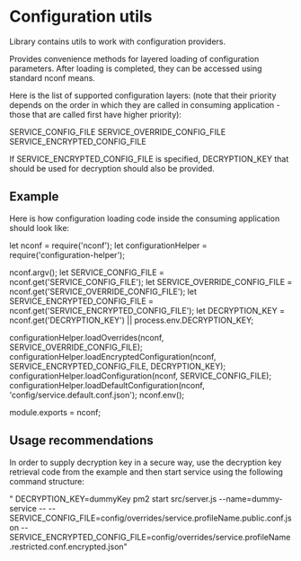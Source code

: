 # Configuration utils

Library contains utils to work with configuration providers.

Provides convenience methods for layered loading of configuration parameters. After loading is completed, they can be accessed using standard nconf means.

Here is the list of supported configuration layers: (note that their priority depends on the order in which they are called in consuming application - those that are called first have
higher priority):

SERVICE_CONFIG_FILE
SERVICE_OVERRIDE_CONFIG_FILE
SERVICE_ENCRYPTED_CONFIG_FILE

If SERVICE_ENCRYPTED_CONFIG_FILE is specified, DECRYPTION_KEY that should be used for decryption should also be provided.

## Example

Here is how configuration loading code inside the consuming application should look like:

let nconf = require('nconf');
let configurationHelper = require('configuration-helper');

nconf.argv();
let SERVICE_CONFIG_FILE = nconf.get('SERVICE_CONFIG_FILE');
let SERVICE_OVERRIDE_CONFIG_FILE = nconf.get('SERVICE_OVERRIDE_CONFIG_FILE');
let SERVICE_ENCRYPTED_CONFIG_FILE = nconf.get('SERVICE_ENCRYPTED_CONFIG_FILE');
let DECRYPTION_KEY = nconf.get('DECRYPTION_KEY') || process.env.DECRYPTION_KEY;

configurationHelper.loadOverrides(nconf, SERVICE_OVERRIDE_CONFIG_FILE);
configurationHelper.loadEncryptedConfiguration(nconf, SERVICE_ENCRYPTED_CONFIG_FILE, DECRYPTION_KEY);
configurationHelper.loadConfiguration(nconf, SERVICE_CONFIG_FILE);
configurationHelper.loadDefaultConfiguration(nconf, 'config/service.default.conf.json');
nconf.env();

module.exports = nconf;


## Usage recommendations

In order to supply decryption key in a secure way, use the decryption key retrieval code from the example and then start service using the following command structure:

" DECRYPTION_KEY=dummyKey pm2 start src/server.js --name=dummy-service -- --SERVICE_CONFIG_FILE=config/overrides/service.profileName.public.conf.json --SERVICE_ENCRYPTED_CONFIG_FILE=config/overrides/service.profileName.restricted.conf.encrypted.json"
